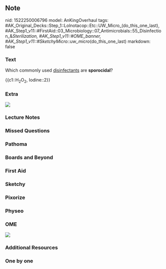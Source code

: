## Note
nid: 1522250006796
model: AnKingOverhaul
tags: #AK_Original_Decks::Step_1::Lolnotacop::Etc::UW_Micro_(do_this_one_last), #AK_Step1_v11::#FirstAid::03_Microbiology::07_Antimicrobials::55_Disinfection_&_Sterilization, #AK_Step1_v11::#OME_banner, #AK_Step1_v11::#SketchyMicro::uw_micro_(do_this_one_last)
markdown: false

### Text
Which commonly used <u>disinfectants</u> are <b>sporocidal</b>?
<div>
  {{c1::H<sub>2</sub>O<sub>2</sub>, Iodine::2}}
</div>

### Extra
<img src="Xnip2018-03-87_11-09-38.jpg">

### Lecture Notes


### Missed Questions


### Pathoma


### Boards and Beyond


### First Aid


### Sketchy


### Pixorize


### Physeo


### OME
<div class="ome-widget">
  <a href="https://onlinemeded.org?ref=anki"><img src=
  "_OME_AnkiFlashcards_General_3.png"></a>
</div>

### Additional Resources


### One by one

